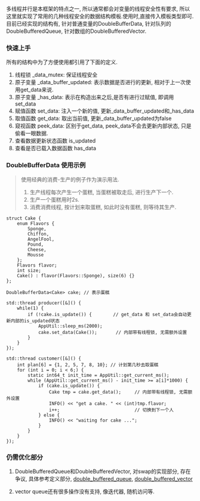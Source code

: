 
多线程并行是本框架的特点之一, 所以通常都会对变量的线程安全性有要求, 所以这里就实现了常用的几种线程安全的数据结构模板.使用时,直接传入模板类型即可.目前已经实现的结构有, 针对普通变量的DoubleBufferData, 针对队列的DoubleBufferedQueue, 针对数组的DoubleBufferedVector. 

### 快速上手

所有的结构中为了方便使用都引用了下面的定义.

1. 线程锁 _data_mutex: 保证线程安全
2. 原子变量 _data_buffer_updated: 表示数据是否进行的更新, 相对于上一次使用get_data来说.
3. 原子变量 _has_data: 表示在构造出来之后,是否有进行过赋值, 即调用set_data
4. 赋值函数 set_data: 注入一个新的值, 更新_data_buffer_updated和_has_data
5. 取值函数 get_data: 取出当前值, 更新_data_buffer_updated为false
6. 窥视函数 peek_data: 区别于get_data, peek_data不会去更新内部状态, 只是偷看一眼数据.
7. 查看数据更新状态函数 is_updated
8. 查看是否已载入数据函数 has_data

### DoubleBufferData 使用示例

> 使用经典的消费-生产的例子作为演示用法.
> 1. 生产线程每次产生一个蛋糕, 当蛋糕被取走后, 进行生产下一个. 
> 2. 生产一个蛋糕用时2s.
> 3. 消费消费线程, 按计划来取蛋糕, 如此时没有蛋糕, 则等待其生产.

```
struct Cake {
    enum Flavors {
        Sponge,
        Chiffon,
        AngelFool,
        Pound,
        Cheese,
        Mousse
    };
    Flavors flavor;
    int size;
    Cake() : flavor(Flavors::Sponge), size(6) {}
};

DoubleBufferData<Cake> cake; // 表示蛋糕

std::thread producer([&]() {
    while(1) {
        if (!cake.is_update()) {        // get_data 和 set_data会自动更新内部的is_updated状态
            AppUtil::sleep_ms(2000);
            cake.set_data(Cake());       // 内部带有线程锁, 无需额外设置
        }
    }
});

std::thread customer([&]() {
    int plan[6] = {1, 2, 5, 7, 8, 10}; // 计划第几秒去取蛋糕
    for (int i = 0; i < 6;) {
        static int64_t init_time = AppUtil::get_current_ms();
        while (AppUtil::get_current_ms() - init_time >= a[i]*1000) {
            if (cake.is_update()) {
                Cake tmp = cake.get_data();     // 内部带有线程锁, 无需额外设置
                INFO() << "get a cake. " << (int)tmp.flavor;
                i++;                            // 切换到下一个人
            } else {
                INFO() << "waiting for cake ...";
            }
        }
    }
});
```

### 仍需优化部分

1. DoubleBufferedQueue和DoubleBufferedVector, 对swap的实现部分, 存在争议, 具体参考定义部分, [double_buffered_queue](./double_buffered_queue.hpp), [double_buffered_vector](./double_buffered_vector.hpp)

2. vector queue还有很多操作没有支持, 像迭代器, 随机访问等.
